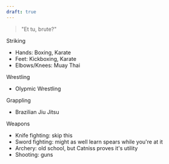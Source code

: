 ```yaml
---
draft: true
---
```


> "Et tu, brute?"

Striking
- Hands: Boxing, Karate
- Feet: Kickboxing, Karate
- Elbows/Knees: Muay Thai

Wrestling
- Olypmic Wrestling

Grappling
- Brazilian Jiu Jitsu

Weapons
- Knife fighting: skip this
- Sword fighting: might as well learn spears while you're at it
- Archery: old school, but Catniss proves it's utility
- Shooting: guns







